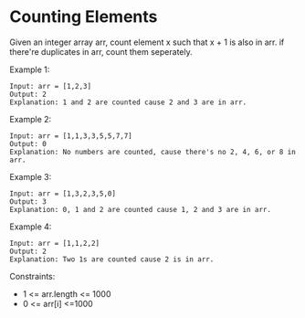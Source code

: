 # Counting Elements

Given an integer array arr, count element x such that x + 1 is also in arr.
if there're duplicates in arr, count them seperately.

Example 1:

```text
Input: arr = [1,2,3]
Output: 2
Explanation: 1 and 2 are counted cause 2 and 3 are in arr.
```

Example 2:

```text
Input: arr = [1,1,3,3,5,5,7,7]
Output: 0
Explanation: No numbers are counted, cause there's no 2, 4, 6, or 8 in arr.
```

Example 3:

```text
Input: arr = [1,3,2,3,5,0]
Output: 3
Explanation: 0, 1 and 2 are counted cause 1, 2 and 3 are in arr.
```

Example 4:

```text
Input: arr = [1,1,2,2]
Output: 2
Explanation: Two 1s are counted cause 2 is in arr.
```

Constraints:

- 1 <= arr.length <= 1000
- 0 <= arr[i] <=1000
